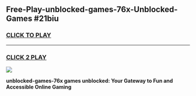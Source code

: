 
## Free-Play-unblocked-games-76x-Unblocked-Games #21biu
<h3>
<a href="https://news.freeplayer.one?title=unblocked-games-76x&ref=8M">CLICK TO PLAY</a></h3>
<hr>

<h3>
<a href="https://news.freeplayer.one?title=unblocked-games-76x&ref=8M">CLICK 2 PLAY</a>
  
</h3>

<a href="https://news.freeplayer.one?title=unblocked-games-76x&ref=8M"><img src="https://clearcache.store/games.png"></a>


**unblocked-games-76x games unblocked: Your Gateway to Fun and Accessible Online Gaming**
